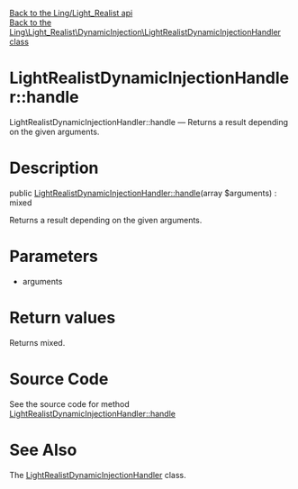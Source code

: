 [Back to the Ling/Light_Realist api](https://github.com/lingtalfi/Light_Realist/blob/master/doc/api/Ling/Light_Realist.md)<br>
[Back to the Ling\Light_Realist\DynamicInjection\LightRealistDynamicInjectionHandler class](https://github.com/lingtalfi/Light_Realist/blob/master/doc/api/Ling/Light_Realist/DynamicInjection/LightRealistDynamicInjectionHandler.md)


LightRealistDynamicInjectionHandler::handle
================



LightRealistDynamicInjectionHandler::handle — Returns a result depending on the given arguments.




Description
================


public [LightRealistDynamicInjectionHandler::handle](https://github.com/lingtalfi/Light_Realist/blob/master/doc/api/Ling/Light_Realist/DynamicInjection/LightRealistDynamicInjectionHandler/handle.md)(array $arguments) : mixed




Returns a result depending on the given arguments.




Parameters
================


- arguments

    


Return values
================

Returns mixed.








Source Code
===========
See the source code for method [LightRealistDynamicInjectionHandler::handle](https://github.com/lingtalfi/Light_Realist/blob/master/DynamicInjection/LightRealistDynamicInjectionHandler.php#L21-L70)


See Also
================

The [LightRealistDynamicInjectionHandler](https://github.com/lingtalfi/Light_Realist/blob/master/doc/api/Ling/Light_Realist/DynamicInjection/LightRealistDynamicInjectionHandler.md) class.




